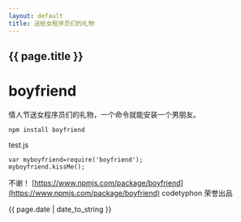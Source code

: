 ```yaml
---
layout: default
title: 送给女程序员们的礼物
---
```

<h2>{{ page.title }}</h2>

# boyfriend
情人节送女程序员们的礼物，一个命令就能安装一个男朋友。

```
npm install boyfriend
```

test.js

```
var myboyfriend=require('boyfriend');
myboyfriend.kissMe();
```

不谢！
[https://www.npmjs.com/package/boyfriend](https://www.npmjs.com/package/boyfriend)
codetyphon 荣誉出品

<p>{{ page.date | date_to_string }}</p>
